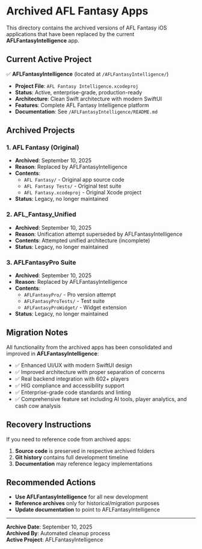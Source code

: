 # Archived AFL Fantasy Apps

This directory contains the archived versions of AFL Fantasy iOS applications that have been replaced by the current **AFLFantasyIntelligence** app.

## Current Active Project

✅ **AFLFantasyIntelligence** (located at `/AFLFantasyIntelligence/`)
- **Project File**: `AFL Fantasy Intelligence.xcodeproj`
- **Status**: Active, enterprise-grade, production-ready
- **Architecture**: Clean Swift architecture with modern SwiftUI
- **Features**: Complete AFL Fantasy Intelligence platform
- **Documentation**: See `/AFLFantasyIntelligence/README.md`

## Archived Projects

### 1. AFL Fantasy (Original)
- **Archived**: September 10, 2025
- **Reason**: Replaced by AFLFantasyIntelligence
- **Contents**: 
  - `AFL Fantasy/` - Original app source code
  - `AFL Fantasy Tests/` - Original test suite
  - `AFL Fantasy.xcodeproj` - Original Xcode project
- **Status**: Legacy, no longer maintained

### 2. AFL_Fantasy_Unified
- **Archived**: September 10, 2025  
- **Reason**: Unification attempt superseded by AFLFantasyIntelligence
- **Contents**: Attempted unified architecture (incomplete)
- **Status**: Legacy, no longer maintained

### 3. AFLFantasyPro Suite
- **Archived**: September 10, 2025
- **Reason**: Replaced by AFLFantasyIntelligence  
- **Contents**:
  - `AFLFantasyPro/` - Pro version attempt
  - `AFLFantasyProTests/` - Test suite
  - `AFLFantasyProWidget/` - Widget extension
- **Status**: Legacy, no longer maintained

## Migration Notes

All functionality from the archived apps has been consolidated and improved in **AFLFantasyIntelligence**:

- ✅ Enhanced UI/UX with modern SwiftUI design
- ✅ Improved architecture with proper separation of concerns
- ✅ Real backend integration with 602+ players
- ✅ HIG compliance and accessibility support
- ✅ Enterprise-grade code standards and linting
- ✅ Comprehensive feature set including AI tools, player analytics, and cash cow analysis

## Recovery Instructions

If you need to reference code from archived apps:

1. **Source code** is preserved in respective archived folders
2. **Git history** contains full development timeline  
3. **Documentation** may reference legacy implementations

## Recommended Actions

- **Use AFLFantasyIntelligence** for all new development
- **Reference archives** only for historical/migration purposes
- **Update documentation** to point to AFLFantasyIntelligence

---

**Archive Date**: September 10, 2025  
**Archived By**: Automated cleanup process  
**Active Project**: AFLFantasyIntelligence  
